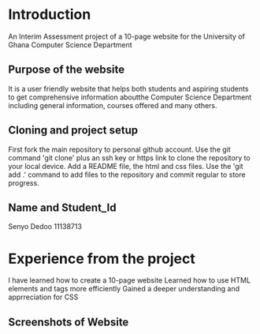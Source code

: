 # Introduction
An Interim Assessment project of a 10-page website for the 
University of Ghana Computer Science Department

## Purpose of the website
It is a user friendly website that helps both students and aspiring students to get comprehensive 
information aboutthe Computer Science Department including general information, courses offered and 
many others.

## Cloning and project setup
First fork the main repository to personal github account.
Use the git command 'git clone' plus an ssh key or https link to clone the repository to your local
device.
Add a README file, the html and css files. Use the 'git add .' command to add files to the repository 
and commit regular to store progress.

## Name and Student_Id
Senyo Dedoo
11138713

# Experience from the project
I have learned how to create a 10-page website
Learned how to use HTML elements and tags more efficiently
Gained a deeper understanding and apprreciation for CSS

## Screenshots of Website